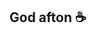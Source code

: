 ## God afton ☕

<!--
[![Anurag's GitHub stats](https://github-readme-stats.vercel.app/api?username=Limpowitch)](https://github.com/anuraghazra/github-readme-stats)
-->

